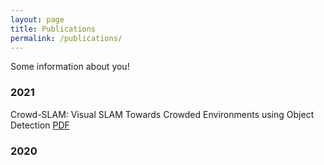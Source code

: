 ```yaml
---
layout: page
title: Publications
permalink: /publications/
---
```


Some information about you!

### 2021

Crowd-SLAM: Visual SLAM Towards Crowded Environments using
Object Detection [PDF](http://meggi.usuarios.rdc.puc-rio.br/paper/R78_JIRS21_Crowd_SLAM.pdf)

### 2020


